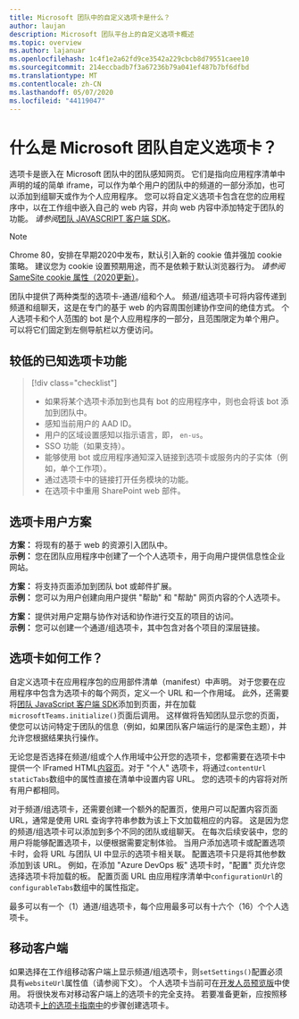 ```yaml
---
title: Microsoft 团队中的自定义选项卡是什么？
author: laujan
description: Microsoft 团队平台上的自定义选项卡概述
ms.topic: overview
ms.author: lajanuar
ms.openlocfilehash: 1c4f1e2a62fd9ce3542a229cbcb8d79551caee10
ms.sourcegitcommit: 214eccbadb7f3a67236b79a041ef487b7bf6dfbd
ms.translationtype: MT
ms.contentlocale: zh-CN
ms.lasthandoff: 05/07/2020
ms.locfileid: "44119047"
---
```

# <a name="what-are-microsoft-teams-custom-tabs"></a>什么是 Microsoft 团队自定义选项卡？

选项卡是嵌入在 Microsoft 团队中的团队感知网页。 它们是指向应用程序清单中声明的域的简单 iframe，可以作为单个用户的团队中的频道的一部分添加，也可以添加到组聊天或作为个人应用程序。 您可以将自定义选项卡包含在您的应用程序中，以在工作组中嵌入自己的 web 内容，并向 web 内容中添加特定于团队的功能。 *请参阅*[团队 JAVASCRIPT 客户端 SDK](/javascript/api/overview/msteams-client)。

> [!NOTE]
> Chrome 80，安排在早期2020中发布，默认引入新的 cookie 值并强加 cookie 策略。 建议您为 cookie 设置预期用途，而不是依赖于默认浏览器行为。 *请参阅* [SameSite cookie 属性（2020更新）](../resources/samesite-cookie-update.md)。

团队中提供了两种类型的选项卡-通道/组和个人。 频道/组选项卡可将内容传递到频道和组聊天，这是在专门的基于 web 的内容周围创建协作空间的绝佳方式。 个人选项卡和个人范围的 bot 是个人应用程序的一部分，且范围限定为单个用户。 可以将它们固定到左侧导航栏以方便访问。

## <a name="lesser-known-tab-features"></a>较低的已知选项卡功能

> [!div class="checklist"]
>
> * 如果将某个选项卡添加到也具有 bot 的应用程序中，则也会将该 bot 添加到团队中。
> * 感知当前用户的 AAD ID。
> * 用户的区域设置感知以指示语言，即， `en-us`。 
> * SSO 功能（如果支持）。
> * 能够使用 bot 或应用程序通知深入链接到选项卡或服务内的子实体（例如，单个工作项）。
> * 通过选项卡中的链接打开任务模块的功能。
> * 在选项卡中重用 SharePoint web 部件。

## <a name="tabs-user-scenarios"></a>选项卡用户方案

**方案：** 将现有的基于 web 的资源引入团队中。 \
**示例：** 您在团队应用程序中创建了一个个人选项卡，用于向用户提供信息性企业网站。

**方案：** 将支持页面添加到团队 bot 或邮件扩展。 \
**示例：** 您可以为用户创建向用户提供 "帮助" 和 "帮助" 网页内容的个人选项卡。

**方案：** 提供对用户定期与协作对话和协作进行交互的项目的访问。 \
**示例：** 您可以创建一个通道/组选项卡，其中包含对各个项目的深层链接。

## <a name="how-do-tabs-work"></a>选项卡如何工作？

自定义选项卡在应用程序包的应用部件清单（manifest）中声明。 对于您要在应用程序中包含为选项卡的每个网页，定义一个 URL 和一个作用域。 此外，还需要将[团队 JavaScript 客户端 SDK](/javascript/api/overview/msteams-client)添加到页面，并在加载`microsoftTeams.initialize()`页面后调用。 这样做将告知团队显示您的页面，使您可以访问特定于团队的信息（例如，如果团队客户端运行的是深色主题），并允许您根据结果执行操作。

无论您是否选择在频道/组或个人作用域中公开您的选项卡，您都需要在选项卡中提供一个 IFramed HTML[内容页](~/tabs/how-to/create-tab-pages/content-page.md)。对于 "个人" 选项卡，将通过`contentUrl` `staticTabs`数组中的属性直接在清单中设置内容 URL。 您的选项卡的内容将对所有用户都相同。

对于频道/组选项卡，还需要创建一个额外的配置页，使用户可以配置内容页面 URL，通常是使用 URL 查询字符串参数为该上下文加载相应的内容。 这是因为您的频道/组选项卡可以添加到多个不同的团队或组聊天。 在每次后续安装中，您的用户将能够配置选项卡，以便根据需要定制体验。 当用户添加选项卡或配置选项卡时，会将 URL 与团队 UI 中显示的选项卡相关联。 配置选项卡只是将其他参数添加到该 URL。 例如，在添加 "Azure DevOps 板" 选项卡时，"配置" 页允许您选择选项卡将加载的板。 配置页面 URL 由应用程序清单中`configurationUrl`的`configurableTabs`数组中的属性指定。

最多可以有一个（1）通道/组选项卡，每个应用最多可以有十六个（16）个个人选项卡。

## <a name="mobile-clients"></a>移动客户端

如果选择在工作组移动客户端上显示频道/组选项卡，则`setSettings()`配置必须具有`websiteUrl`属性值（请参阅下文）。 个人选项卡当前可在[开发人员预览版](~/resources/dev-preview/developer-preview-intro.md)中使用。 将很快发布对移动客户端上的选项卡的完全支持。 若要准备更新，应按照移动选项卡[上的选项卡指南中](~/tabs/design/tabs-mobile.md)的步骤创建选项卡。
